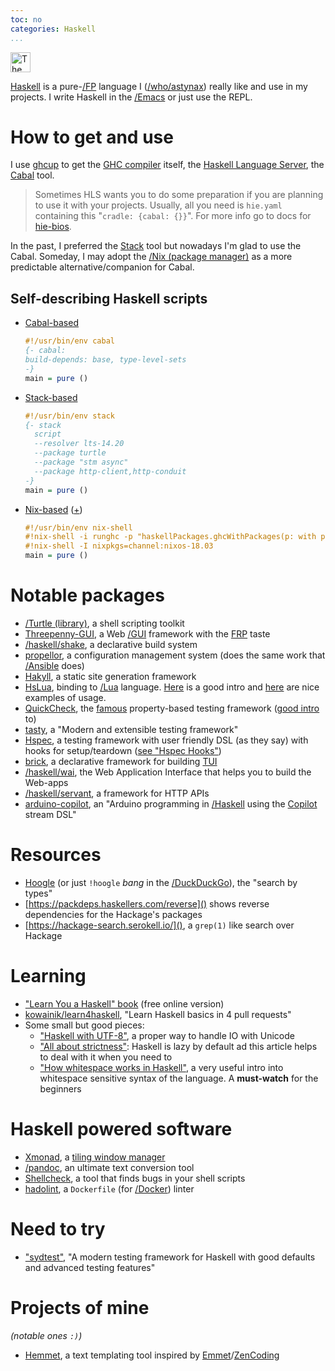 ```yaml
---
toc: no
categories: Haskell
...
```


<img src="https://www.haskell.org/img/haskell-logo.svg" alt="The Haskell logo" style="height: 32px;">

[Haskell](https://www.haskell.org/) is a pure-[/FP]() language I ([/who/astynax]()) really like and use in my projects. I write Haskell in the [/Emacs]() or just use the REPL.

# How to get and use

I use [ghcup](https://www.haskell.org/ghcup/) to get the [GHC compiler](https://www.haskell.org/ghc/) itself, the [Haskell Language Server](https://github.com/haskell/haskell-language-server), the [Cabal](https://cabal.readthedocs.io) tool.

> Sometimes HLS wants you to do some preparation if you are planning to use it with your projects. Usually, all you need is `hie.yaml` containing this "`cradle: {cabal: {}}`". For more info go to docs for [hie-bios](https://github.com/mpickering/hie-bios#cabal).

In the past, I preferred the [Stack](https://docs.haskellstack.org) tool but nowadays I'm glad to use the Cabal. Someday, I may adopt the [/Nix (package manager)]() as a more predictable alternative/companion for Cabal.

## Self-describing Haskell scripts

- [Cabal-based](https://cabal.readthedocs.io/en/3.6/cabal-commands.html#cabal-v2-run)
  ```haskell
  #!/usr/bin/env cabal
  {- cabal:
  build-depends: base, type-level-sets
  -}
  main = pure ()
  ```
- [Stack-based](https://docs.haskellstack.org/en/stable/GUIDE/#script-interpreter)
  ```haskell
  #!/usr/bin/env stack
  {- stack
    script
    --resolver lts-14.20
    --package turtle
    --package "stm async"
    --package http-client,http-conduit
  -}
  main = pure ()
  ```
- [Nix-based](https://nixos.org/manual/nix/stable/command-ref/nix-shell.html#use-as-a--interpreter) ([+](http://chriswarbo.net/projects/nixos/nix_shell_shebangs.html))
  ```haskell
  #!/usr/bin/env nix-shell
  #!nix-shell -i runghc -p "haskellPackages.ghcWithPackages(p: with p; [type-level-sets])"
  #!nix-shell -I nixpkgs=channel:nixos-18.03
  main = pure ()
  ```
# Notable packages

- [/Turtle (library)](), a shell scripting toolkit
- [Threepenny-GUI](https://wiki.haskell.org/Threepenny-gui), a Web [/GUI]() framework with the [FRP](https://en.wikipedia.org/wiki/Functional_reactive_programming) taste
- [/haskell/shake](), a declarative build system
- [propellor](https://propellor.branchable.com/), a configuration management system (does the same work that [/Ansible]() does)
- [Hakyll](https://jaspervdj.be/hakyll/), a static site generation framework
- [HsLua](https://hackage.haskell.org/package/hslua), binding to [/Lua]() language. [Here](https://hslua.github.io/santas-little-lua-scripts.html) is a good intro and [here](https://github.com/hslua/hslua-examples) are nice examples of usage.
- [QuickCheck](https://hackage.haskell.org/package/QuickCheck), the [famous](https://en.wikipedia.org/wiki/QuickCheck) property-based testing framework ([good intro](https://jesper.sikanda.be/posts/quickcheck-intro.html) to)
- [tasty](https://github.com/feuerbach/tasty), a "Modern and extensible testing framework"
- [Hspec](https://hackage.haskell.org/package/hspec), a testing framework with user friendly DSL (as they say) with hooks for setup/teardown ([see "Hspec Hooks"](https://www.parsonsmatt.org/2021/07/16/hspec_hooks.html))
- [brick](https://hackage.haskell.org/package/brick), a declarative framework for building [TUI](https://en.wikipedia.org/wiki/Text-based_user_interface)
- [/haskell/wai](), the Web Application Interface that helps you to build the Web-apps
- [/haskell/servant](), a framework for HTTP APIs
- [arduino-copilot](https://hackage.haskell.org/package/arduino-copilot), an "Arduino programming in [/Haskell]() using the [Copilot](https://copilot-language.github.io/) stream DSL"

# Resources

- [Hoogle](https://hoogle.haskell.org/) (or just `!hoogle` *bang* in the [/DuckDuckGo]()), the "search by types"
- [https://packdeps.haskellers.com/reverse]() shows reverse dependencies for the Hackage's packages
- [https://hackage-search.serokell.io/](), a `grep(1)` like search over Hackage

# Learning

- ["Learn You a Haskell" book](http://learnyouahaskell.com/) (free online version)
- [kowainik/learn4haskell](https://github.com/kowainik/learn4haskell), "Learn Haskell basics in 4 pull requests"
- Some small but good pieces:
  - ["Haskell with UTF-8"](https://serokell.io/blog/haskell-with-utf8), a proper way to handle IO with Unicode
  - ["All about strictness"](https://www.fpcomplete.com/haskell/tutorial/all-about-strictness/): Haskell is lazy by default ad this article helps to deal with it when you need to
  - ["How whitespace works in Haskell"](https://www.youtube.com/watch?v=uKpPJV0hhCY), a very useful intro into whitespace sensitive syntax of the language. A **must-watch** for the beginners

# Haskell powered software

- [Xmonad](https://xmonad.org/), a [tiling window manager](https://en.wikipedia.org/wiki/Tiling_window_manager) 
- [/pandoc](), an ultimate text conversion tool
- [Shellcheck](https://www.shellcheck.net/), a tool that finds bugs in your shell scripts
- [hadolint](https://github.com/hadolint/hadolint), a `Dockerfile` (for [/Docker]()) linter

# Need to try

- ["sydtest"](https://github.com/NorfairKing/sydtest), "A modern testing framework for Haskell with good defaults and advanced testing features"

# Projects of mine

*(notable ones `:)`)*

- [Hemmet](https://github.com/astynax/hemmet), a text templating tool inspired by [Emmet](https://emmet.io/)/[ZenCoding](https://www.456bereastreet.com/archive/200909/write_html_and_css_quicker_with_with_zen_coding/)